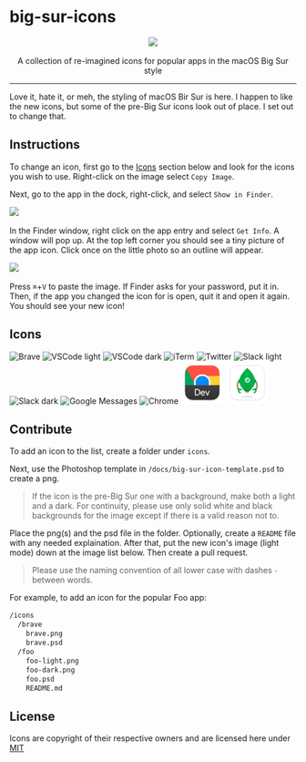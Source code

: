 # big-sur-icons

<p align="center"><img src="doc/img/sample.png" width="370" /></p>
<p align="center">A collection of re-imagined icons for popular apps in the macOS Big Sur style</p>
<hr />

Love it, hate it, or meh, the styling of macOS Bir Sur is here. I happen to like the new icons, but some of the pre-Big Sur icons look out of place. I set out to change that.

## Instructions

To change an icon, first go to the [Icons](#icons) section below and look for the icons you wish to use. Right-click on the image select `Copy Image`.

Next, go to the app in the dock, right-click, and select `Show in Finder`.

<p><img src="doc/img/showinfinder.png" width="400" /></p>

In the Finder window, right click on the app entry and select `Get Info`. A window will pop up. At the top left corner you should see a tiny picture of the app icon. Click once on the little photo so an outline will appear.

<p><img src="doc/img/outline.png" width="400" /></p>

Press `⌘`+`V` to paste the image. If Finder asks for your password, put it in. Then, if the app you changed the icon for is open, quit it and open it again. You should see your new icon!

## Icons <a name="icons" ></a>

<p>
  <img src="icons/brave/brave.png" width="75" alt="Brave"/>
  <img src="icons/vscode/vscode-light.png" width="75" alt="VSCode light"/>
  <img src="icons/vscode/vscode-dark.png" width="75" alt="VSCode dark"/>
  <img src="icons/iterm/iterm.png" width="75" alt="iTerm"/>
  <img src="icons/twitter/twitter.png" width="75" alt="Twitter"/>
  <img src="icons/slack/slack-light.png" width="75" alt="Slack light"/>
  <img src="icons/slack/slack-dark.png" width="75" alt="Slack dark"/>
  <img src="icons/google/messages/messages.png" width="75" alt="Google Messages"/>
  <img src="icons/google/chrome/chrome.png" width="75" alt="Chrome"/>
  <img src="icons/google/chrome-dev/chrome-dev.png" width="75" alt="Chrome Developer"/>
  <img src="icons/robo3t/robo3t.png" width="75" alt="Robo 3T"/>

</p>

## Contribute

To add an icon to the list, create a folder under `icons`.

Next, use the Photoshop template in `/docs/big-sur-icon-template.psd` to create a png.

> If the icon is the pre-Big Sur one with a background, make both a light and a dark. For continuity, please use only solid white and black backgrounds for the image except if there is a valid reason not to.

Place the png(s) and the psd file in the folder. Optionally, create a `README` file with any needed explaination. After that, put the new icon's image (light mode) down at the image list below. Then create a pull request.

> Please use the naming convention of all lower case with dashes `-` between words.

For example, to add an icon for the popular Foo app:

```
/icons
  /brave
    brave.png
    brave.psd
  /foo
    foo-light.png
    foo-dark.png
    foo.psd
    README.md
```

## License

Icons are copyright of their respective owners and are licensed here under [MIT](./LICENSE)
